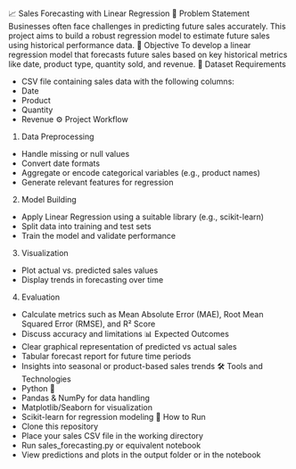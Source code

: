 📈 Sales Forecasting with Linear Regression
📝 Problem Statement
Businesses often face challenges in predicting future sales accurately. This project aims to build a robust regression model to estimate future sales using historical performance data.
🎯 Objective
To develop a linear regression model that forecasts future sales based on key historical metrics like date, product type, quantity sold, and revenue.
📂 Dataset Requirements
- CSV file containing sales data with the following columns:
- Date
- Product
- Quantity
- Revenue
⚙️ Project Workflow
1. Data Preprocessing
- Handle missing or null values
- Convert date formats
- Aggregate or encode categorical variables (e.g., product names)
- Generate relevant features for regression
2. Model Building
- Apply Linear Regression using a suitable library (e.g., scikit-learn)
- Split data into training and test sets
- Train the model and validate performance
3. Visualization
- Plot actual vs. predicted sales values
- Display trends in forecasting over time
4. Evaluation
- Calculate metrics such as Mean Absolute Error (MAE), Root Mean Squared Error (RMSE), and R² Score
- Discuss accuracy and limitations
📊 Expected Outcomes
- Clear graphical representation of predicted vs actual sales
- Tabular forecast report for future time periods
- Insights into seasonal or product-based sales trends
🛠️ Tools and Technologies
- Python 🐍
- Pandas & NumPy for data handling
- Matplotlib/Seaborn for visualization
- Scikit-learn for regression modeling
🚀 How to Run
- Clone this repository
- Place your sales CSV file in the working directory
- Run sales_forecasting.py or equivalent notebook
- View predictions and plots in the output folder or in the notebook
